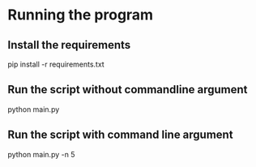 # Running the program
## Install the requirements
pip install -r requirements.txt
## Run the script without commandline argument
python main.py
## Run the script with command line argument
python main.py -n 5